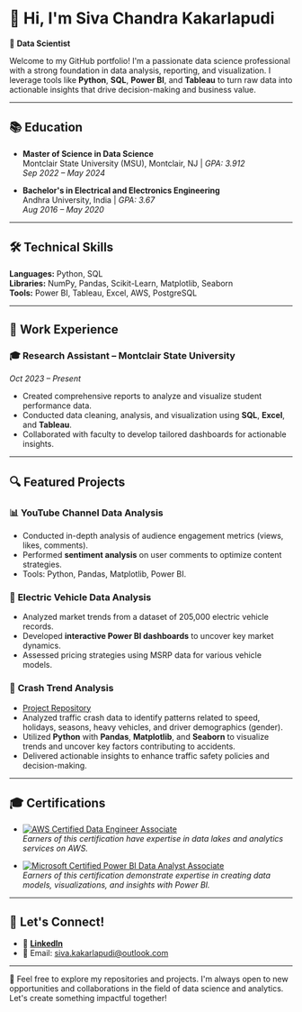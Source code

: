 # 👋 Hi, I'm Siva Chandra Kakarlapudi

🌟 **Data Scientist**

Welcome to my GitHub portfolio! I'm a passionate data science professional with a strong foundation in data analysis, reporting, and visualization. I leverage tools like **Python**, **SQL**, **Power BI**, and **Tableau** to turn raw data into actionable insights that drive decision-making and business value.

---

## 📚 Education

- **Master of Science in Data Science**  
  Montclair State University (MSU), Montclair, NJ | *GPA: 3.912*  
  *Sep 2022 – May 2024*

- **Bachelor's in Electrical and Electronics Engineering**  
  Andhra University, India | *GPA: 3.67*  
  *Aug 2016 – May 2020*

---

## 🛠️ Technical Skills

**Languages:** Python, SQL  
**Libraries:** NumPy, Pandas, Scikit-Learn, Matplotlib, Seaborn  
**Tools:** Power BI, Tableau, Excel, AWS, PostgreSQL  

---

## 💼 Work Experience

### 🎓 **Research Assistant – Montclair State University**  
*Oct 2023 – Present*  
- Created comprehensive reports to analyze and visualize student performance data.
- Conducted data cleaning, analysis, and visualization using **SQL**, **Excel**, and **Tableau**.
- Collaborated with faculty to develop tailored dashboards for actionable insights.

---

## 🔍 Featured Projects

### 📊 **YouTube Channel Data Analysis**  
- Conducted in-depth analysis of audience engagement metrics (views, likes, comments).  
- Performed **sentiment analysis** on user comments to optimize content strategies.  
- Tools: Python, Pandas, Matplotlib, Power BI.  

### 🚗 **Electric Vehicle Data Analysis**  
- Analyzed market trends from a dataset of 205,000 electric vehicle records.  
- Developed **interactive Power BI dashboards** to uncover key market dynamics.  
- Assessed pricing strategies using MSRP data for various vehicle models.  

### 🚦 **Crash Trend Analysis**  
- [Project Repository](https://github.com/SivaChandraK/CrashTrendAnalysis)  
- Analyzed traffic crash data to identify patterns related to speed, holidays, seasons, heavy vehicles, and driver demographics (gender).  
- Utilized **Python** with **Pandas**, **Matplotlib**, and **Seaborn** to visualize trends and uncover key factors contributing to accidents.  
- Delivered actionable insights to enhance traffic safety policies and decision-making.  

---

## 🎓 Certifications

- [![AWS Certified Data Engineer Associate](https://images.credly.com/size/220x220/images/4bc21d8b-4afe-4fbd-9a90-a9de8bf7b240/AWS-Certified-Data-Analytics-Specialty.png)](https://www.credly.com/badges/24bb805e-074e-4590-b17d-68f736e3532f/linked_in_profile)  
  *Earners of this certification have expertise in data lakes and analytics services on AWS.*  

- [![Microsoft Certified Power BI Data Analyst Associate](https://learn.microsoft.com/en-us/users/sivachandrakakarlapudi-8794/credentials/ccf14dce666f6ac1)](https://learn.microsoft.com/en-us/users/sivachandrakakarlapudi-8794/credentials/ccf14dce666f6ac1?ref=https%3A%2F%2Fwww.linkedin.com%2F)  
  *Earners of this certification demonstrate expertise in creating data models, visualizations, and insights with Power BI.*  


---

## 🔗 Let's Connect!

- 💼 **[LinkedIn](https://www.linkedin.com/in/sivachandrakakarlapudi/)**
- 📧 Email: [siva.kakarlapudi@outlook.com](mailto:siva.kakarlapudi@outlook.com)

---

🌟 Feel free to explore my repositories and projects. I'm always open to new opportunities and collaborations in the field of data science and analytics. Let's create something impactful together!
